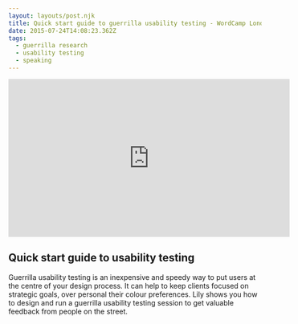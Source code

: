 ```yaml
---
layout: layouts/post.njk
title: Quick start guide to guerrilla usability testing - WordCamp London 2015
date: 2015-07-24T14:08:23.362Z
tags:
  - guerrilla research
  - usability testing
  - speaking
---
```

<iframe width="560" height="315" src="https://videopress.com/embed/VZJ2xbgo" frameborder="0" allowfullscreen></iframe>

<script src="https://videopress.com/videopress-iframe.js"></script>

## Quick start guide to usability testing

Guerrilla usability testing is an inexpensive and speedy way to put users at the centre of your design process. It can help to keep clients focused on strategic goals, over personal their colour preferences. Lily shows you how to design and run a guerrilla usability testing session to get valuable feedback from people on the street.
